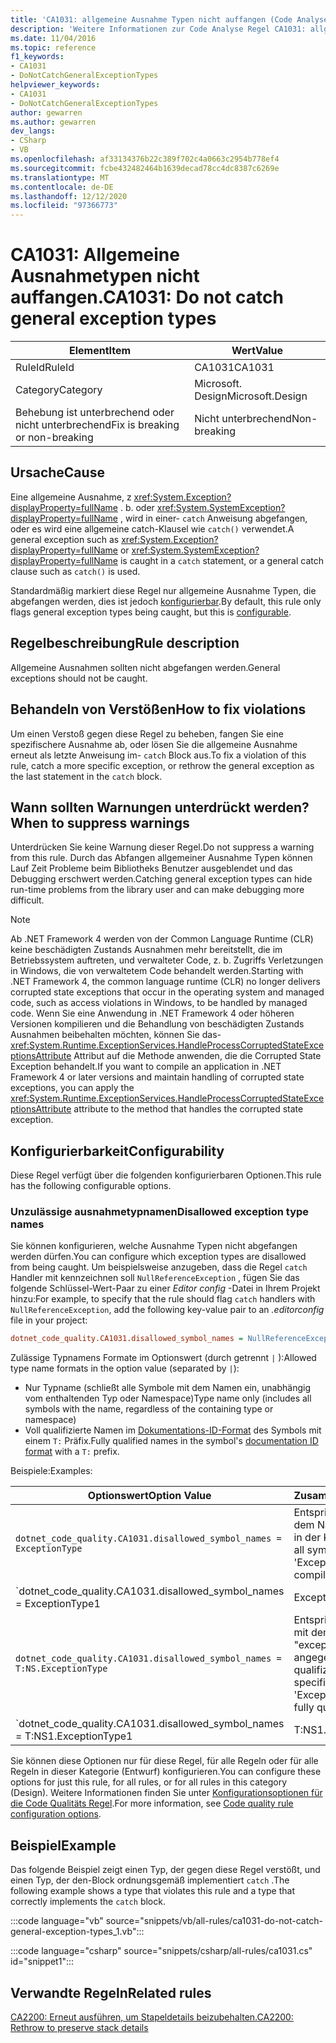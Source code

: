 ```yaml
---
title: 'CA1031: allgemeine Ausnahme Typen nicht auffangen (Code Analyse)'
description: 'Weitere Informationen zur Code Analyse Regel CA1031: allgemeine Ausnahme Typen nicht auffangen'
ms.date: 11/04/2016
ms.topic: reference
f1_keywords:
- CA1031
- DoNotCatchGeneralExceptionTypes
helpviewer_keywords:
- CA1031
- DoNotCatchGeneralExceptionTypes
author: gewarren
ms.author: gewarren
dev_langs:
- CSharp
- VB
ms.openlocfilehash: af33134376b22c389f702c4a0663c2954b778ef4
ms.sourcegitcommit: fcbe432482464b1639decad78cc4dc8387c6269e
ms.translationtype: MT
ms.contentlocale: de-DE
ms.lasthandoff: 12/12/2020
ms.locfileid: "97366773"
---
```

# <a name="ca1031-do-not-catch-general-exception-types"></a><span data-ttu-id="16049-103">CA1031: Allgemeine Ausnahmetypen nicht auffangen.</span><span class="sxs-lookup"><span data-stu-id="16049-103">CA1031: Do not catch general exception types</span></span>

| <span data-ttu-id="16049-104">Element</span><span class="sxs-lookup"><span data-stu-id="16049-104">Item</span></span>                                     | <span data-ttu-id="16049-105">Wert</span><span class="sxs-lookup"><span data-stu-id="16049-105">Value</span></span>            |
|------------------------------------------|------------------|
| <span data-ttu-id="16049-106">RuleId</span><span class="sxs-lookup"><span data-stu-id="16049-106">RuleId</span></span>                                   | <span data-ttu-id="16049-107">CA1031</span><span class="sxs-lookup"><span data-stu-id="16049-107">CA1031</span></span>           |
| <span data-ttu-id="16049-108">Category</span><span class="sxs-lookup"><span data-stu-id="16049-108">Category</span></span>                                 | <span data-ttu-id="16049-109">Microsoft. Design</span><span class="sxs-lookup"><span data-stu-id="16049-109">Microsoft.Design</span></span> |
| <span data-ttu-id="16049-110">Behebung ist unterbrechend oder nicht unterbrechend</span><span class="sxs-lookup"><span data-stu-id="16049-110">Fix is breaking or non-breaking</span></span> | <span data-ttu-id="16049-111">Nicht unterbrechend</span><span class="sxs-lookup"><span data-stu-id="16049-111">Non-breaking</span></span>     |

## <a name="cause"></a><span data-ttu-id="16049-112">Ursache</span><span class="sxs-lookup"><span data-stu-id="16049-112">Cause</span></span>

<span data-ttu-id="16049-113">Eine allgemeine Ausnahme, z <xref:System.Exception?displayProperty=fullName> . b. oder <xref:System.SystemException?displayProperty=fullName> , wird in einer- `catch` Anweisung abgefangen, oder es wird eine allgemeine catch-Klausel wie `catch()` verwendet.</span><span class="sxs-lookup"><span data-stu-id="16049-113">A general exception such as <xref:System.Exception?displayProperty=fullName> or <xref:System.SystemException?displayProperty=fullName> is caught in a `catch` statement, or a general catch clause such as `catch()` is used.</span></span>

<span data-ttu-id="16049-114">Standardmäßig markiert diese Regel nur allgemeine Ausnahme Typen, die abgefangen werden, dies ist jedoch [konfigurierbar](#configurability).</span><span class="sxs-lookup"><span data-stu-id="16049-114">By default, this rule only flags general exception types being caught, but this is [configurable](#configurability).</span></span>

## <a name="rule-description"></a><span data-ttu-id="16049-115">Regelbeschreibung</span><span class="sxs-lookup"><span data-stu-id="16049-115">Rule description</span></span>

<span data-ttu-id="16049-116">Allgemeine Ausnahmen sollten nicht abgefangen werden.</span><span class="sxs-lookup"><span data-stu-id="16049-116">General exceptions should not be caught.</span></span>

## <a name="how-to-fix-violations"></a><span data-ttu-id="16049-117">Behandeln von Verstößen</span><span class="sxs-lookup"><span data-stu-id="16049-117">How to fix violations</span></span>

<span data-ttu-id="16049-118">Um einen Verstoß gegen diese Regel zu beheben, fangen Sie eine spezifischere Ausnahme ab, oder lösen Sie die allgemeine Ausnahme erneut als letzte Anweisung im- `catch` Block aus.</span><span class="sxs-lookup"><span data-stu-id="16049-118">To fix a violation of this rule, catch a more specific exception, or rethrow the general exception as the last statement in the `catch` block.</span></span>

## <a name="when-to-suppress-warnings"></a><span data-ttu-id="16049-119">Wann sollten Warnungen unterdrückt werden?</span><span class="sxs-lookup"><span data-stu-id="16049-119">When to suppress warnings</span></span>

<span data-ttu-id="16049-120">Unterdrücken Sie keine Warnung dieser Regel.</span><span class="sxs-lookup"><span data-stu-id="16049-120">Do not suppress a warning from this rule.</span></span> <span data-ttu-id="16049-121">Durch das Abfangen allgemeiner Ausnahme Typen können Lauf Zeit Probleme beim Bibliotheks Benutzer ausgeblendet und das Debugging erschwert werden.</span><span class="sxs-lookup"><span data-stu-id="16049-121">Catching general exception types can hide run-time problems from the library user and can make debugging more difficult.</span></span>

> [!NOTE]
> <span data-ttu-id="16049-122">Ab .NET Framework 4 werden von der Common Language Runtime (CLR) keine beschädigten Zustands Ausnahmen mehr bereitstellt, die im Betriebssystem auftreten, und verwalteter Code, z. b. Zugriffs Verletzungen in Windows, die von verwaltetem Code behandelt werden.</span><span class="sxs-lookup"><span data-stu-id="16049-122">Starting with .NET Framework 4, the common language runtime (CLR) no longer delivers corrupted state exceptions that occur in the operating system and managed code, such as access violations in Windows, to be handled by managed code.</span></span> <span data-ttu-id="16049-123">Wenn Sie eine Anwendung in .NET Framework 4 oder höheren Versionen kompilieren und die Behandlung von beschädigten Zustands Ausnahmen beibehalten möchten, können Sie das- <xref:System.Runtime.ExceptionServices.HandleProcessCorruptedStateExceptionsAttribute> Attribut auf die Methode anwenden, die die Corrupted State Exception behandelt.</span><span class="sxs-lookup"><span data-stu-id="16049-123">If you want to compile an application in .NET Framework 4 or later versions and maintain handling of corrupted state exceptions, you can apply the <xref:System.Runtime.ExceptionServices.HandleProcessCorruptedStateExceptionsAttribute> attribute to the method that handles the corrupted state exception.</span></span>

## <a name="configurability"></a><span data-ttu-id="16049-124">Konfigurierbarkeit</span><span class="sxs-lookup"><span data-stu-id="16049-124">Configurability</span></span>

<span data-ttu-id="16049-125">Diese Regel verfügt über die folgenden konfigurierbaren Optionen.</span><span class="sxs-lookup"><span data-stu-id="16049-125">This rule has the following configurable options.</span></span>

### <a name="disallowed-exception-type-names"></a><span data-ttu-id="16049-126">Unzulässige ausnahmetypnamen</span><span class="sxs-lookup"><span data-stu-id="16049-126">Disallowed exception type names</span></span>

<span data-ttu-id="16049-127">Sie können konfigurieren, welche Ausnahme Typen nicht abgefangen werden dürfen.</span><span class="sxs-lookup"><span data-stu-id="16049-127">You can configure which exception types are disallowed from being caught.</span></span> <span data-ttu-id="16049-128">Um beispielsweise anzugeben, dass die Regel `catch` Handler mit kennzeichnen soll `NullReferenceException` , fügen Sie das folgende Schlüssel-Wert-Paar zu einer *Editor config* -Datei in Ihrem Projekt hinzu:</span><span class="sxs-lookup"><span data-stu-id="16049-128">For example, to specify that the rule should flag `catch` handlers with `NullReferenceException`, add the following key-value pair to an *.editorconfig* file in your project:</span></span>

```ini
dotnet_code_quality.CA1031.disallowed_symbol_names = NullReferenceException
```

<span data-ttu-id="16049-129">Zulässige Typnamens Formate im Optionswert (durch getrennt `|` ):</span><span class="sxs-lookup"><span data-stu-id="16049-129">Allowed type name formats in the option value (separated by `|`):</span></span>

- <span data-ttu-id="16049-130">Nur Typname (schließt alle Symbole mit dem Namen ein, unabhängig vom enthaltenden Typ oder Namespace)</span><span class="sxs-lookup"><span data-stu-id="16049-130">Type name only (includes all symbols with the name, regardless of the containing type or namespace)</span></span>
- <span data-ttu-id="16049-131">Voll qualifizierte Namen im [Dokumentations-ID-Format](../../../csharp/programming-guide/xmldoc/processing-the-xml-file.md#id-strings) des Symbols mit einem `T:` Präfix.</span><span class="sxs-lookup"><span data-stu-id="16049-131">Fully qualified names in the symbol's [documentation ID format](../../../csharp/programming-guide/xmldoc/processing-the-xml-file.md#id-strings) with a `T:` prefix.</span></span>

<span data-ttu-id="16049-132">Beispiele:</span><span class="sxs-lookup"><span data-stu-id="16049-132">Examples:</span></span>

| <span data-ttu-id="16049-133">Optionswert</span><span class="sxs-lookup"><span data-stu-id="16049-133">Option Value</span></span> | <span data-ttu-id="16049-134">Zusammenfassung</span><span class="sxs-lookup"><span data-stu-id="16049-134">Summary</span></span> |
| --- | --- |
|`dotnet_code_quality.CA1031.disallowed_symbol_names = ExceptionType` | <span data-ttu-id="16049-135">Entspricht allen Symbolen mit dem Namen ' exceptionType ' in der Kompilierung.</span><span class="sxs-lookup"><span data-stu-id="16049-135">Matches all symbols named 'ExceptionType' in the compilation</span></span>
|`dotnet_code_quality.CA1031.disallowed_symbol_names = ExceptionType1|ExceptionType2` | <span data-ttu-id="16049-136">Entspricht allen Symbolen mit dem Namen "ExceptionType1" oder "ExceptionType2" in der Kompilierung.</span><span class="sxs-lookup"><span data-stu-id="16049-136">Matches all symbols named either 'ExceptionType1' or 'ExceptionType2' in the compilation</span></span>
|`dotnet_code_quality.CA1031.disallowed_symbol_names = T:NS.ExceptionType` | <span data-ttu-id="16049-137">Entspricht bestimmten Typen mit dem Namen "exceptionType" mit dem angegebenen voll qualifizierten Namen.</span><span class="sxs-lookup"><span data-stu-id="16049-137">Matches specific types named 'ExceptionType' with given fully qualified name.</span></span>
|`dotnet_code_quality.CA1031.disallowed_symbol_names = T:NS1.ExceptionType1|T:NS1.ExceptionType2` | <span data-ttu-id="16049-138">Entspricht den Typen "ExceptionType1" und "ExceptionType2" mit den entsprechenden voll qualifizierten Namen.</span><span class="sxs-lookup"><span data-stu-id="16049-138">Matches types named 'ExceptionType1' and 'ExceptionType2' with respective fully qualified names</span></span>

<span data-ttu-id="16049-139">Sie können diese Optionen nur für diese Regel, für alle Regeln oder für alle Regeln in dieser Kategorie (Entwurf) konfigurieren.</span><span class="sxs-lookup"><span data-stu-id="16049-139">You can configure these options for just this rule, for all rules, or for all rules in this category (Design).</span></span> <span data-ttu-id="16049-140">Weitere Informationen finden Sie unter [Konfigurationsoptionen für die Code Qualitäts Regel](../code-quality-rule-options.md).</span><span class="sxs-lookup"><span data-stu-id="16049-140">For more information, see [Code quality rule configuration options](../code-quality-rule-options.md).</span></span>

## <a name="example"></a><span data-ttu-id="16049-141">Beispiel</span><span class="sxs-lookup"><span data-stu-id="16049-141">Example</span></span>

<span data-ttu-id="16049-142">Das folgende Beispiel zeigt einen Typ, der gegen diese Regel verstößt, und einen Typ, der den-Block ordnungsgemäß implementiert `catch` .</span><span class="sxs-lookup"><span data-stu-id="16049-142">The following example shows a type that violates this rule and a type that correctly implements the `catch` block.</span></span>

:::code language="vb" source="snippets/vb/all-rules/ca1031-do-not-catch-general-exception-types_1.vb":::

:::code language="csharp" source="snippets/csharp/all-rules/ca1031.cs" id="snippet1":::

## <a name="related-rules"></a><span data-ttu-id="16049-143">Verwandte Regeln</span><span class="sxs-lookup"><span data-stu-id="16049-143">Related rules</span></span>

[<span data-ttu-id="16049-144">CA2200: Erneut ausführen, um Stapeldetails beizubehalten.</span><span class="sxs-lookup"><span data-stu-id="16049-144">CA2200: Rethrow to preserve stack details</span></span>](ca2200.md)
